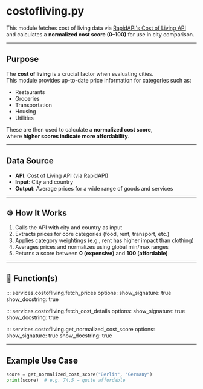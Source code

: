 # costofliving.py

This module fetches cost of living data via [RapidAPI's Cost of Living API](https://rapidapi.com/karnadi/api/cost-of-living-and-prices)  
and calculates a **normalized cost score (0–100)** for use in city comparison.

---

## Purpose

The **cost of living** is a crucial factor when evaluating cities.  
This module provides up-to-date price information for categories such as:

- Restaurants
- Groceries
- Transportation
- Housing
- Utilities

These are then used to calculate a **normalized cost score**,  
where **higher scores indicate more affordability**.

---

## Data Source

- **API**: Cost of Living API (via RapidAPI)
- **Input**: City and country
- **Output**: Average prices for a wide range of goods and services

---

## ⚙️ How It Works

1. Calls the API with city and country as input
2. Extracts prices for core categories (food, rent, transport, etc.)
3. Applies category weightings (e.g., rent has higher impact than clothing)
4. Averages prices and normalizes using global min/max ranges
5. Returns a score between **0 (expensive)** and **100 (affordable)**

---

## 📌 Function(s)

::: services.costofliving.fetch_prices
options:
show_signature: true
show_docstring: true

::: services.costofliving.fetch_cost_details
options:
show_signature: true
show_docstring: true

::: services.costofliving.get_normalized_cost_score
options:
show_signature: true
show_docstring: true

---

## Example Use Case

```python
score = get_normalized_cost_score("Berlin", "Germany")
print(score)  # e.g. 74.5 → quite affordable